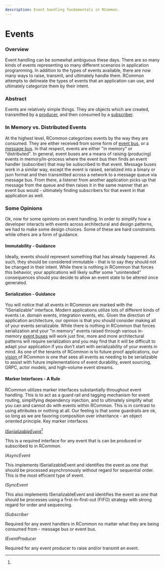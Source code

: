 ```yaml
---
description: Event handling fundamentals in RCommon.
---
```


# Events

### Overview

Event handling can be somewhat ambiguous these days. There are so many kinds of events representing so many different scenarios in application programming. In addition to the types of events available, there are now many ways to raise, transmit, and ultimately handle them. RCommon attempts to delineate the types of events that an application can use, and ultimately categorize them by their intent.&#x20;



### Abstract

Events are relatively simple things. They are objects which are created, transmitted by a [producer](producers.md), and then consumed by a [subscriber](subscribers.md).&#x20;

### In Memory vs. Distributed Events

At the highest level, RCommon categorizes events by the way they are consumed. They are either received from some form of [event bus](../../patterns/event-bus/), or a [message bus](../../patterns/message-bus/). In that respect, events are either "in memory" or "distributed". In general, event buses are a means of raising (producing) events in memory/in-process where the event bus then finds an event handler (subscriber) that may be subscribed to that event. Message buses work in a similar way, except the event is raised, serialized into a binary or json format and then transmitted across a network to a message queue via message bus. From there, a listener from another application picks up that message from the queue and then raises it in the same manner that an event bus would - ultimately finding subscribers for that event in that application as well.&#x20;



### Some Opinions

Ok, now for some opinions on event handling. In order to simplify how a developer interacts with events across architectural and design patterns, we had to make some design choices. Some of these are hard constraints while others are a form of guidance.&#x20;

#### Immutability - Guidance

Ideally, events should represent something that has already happened. As such, they should be considered immutable - that is to say they should not be changed in their intent. While there is nothing in RCommon that forces this behavior, your applications will likely suffer some "unintended" consequences should you decide to allow an event state to be altered once generated.&#x20;

#### Serialization - Guidance

You will notice that all events in RCommon are marked with the "ISerializable" interface. Modern applications utilize lots of different kinds of events i.e. domain events, integration events, etc. Given the direction of application architecture, our opinion is that you should consider making all of your events serializable. While there is nothing in RCommon that forces serialization and your "in memory" events raised through various in-memory [event buses](../../patterns/event-bus/) will work just fine, more and more architectural patterns will require serialization and you may find that it will be difficult to adapt your application if you don't start with serializability of your events in mind. As one of the tenants of RCommon is to future proof applications, our [vision ](../../../getting-started/roadmap.md)of RCommon is one that sees all events as needing to be serializable to assist with future implementations of event durability, event sourcing, GRPC, actor models, and high-volume event streams.&#x20;

#### Marker Interfaces - A Rule

RCommon utilizes marker interfaces substantially throughout event handling. This is to act as a guard rail and tagging mechanism for event routing, simplifying dependency injection, and to ultimately simplify what you can and cannot do with events within RCommon. This is in contrast to using attributes or nothing at all. Our feeling is that some guardrails are ok, so long as we are favoring composition over inheritance - an object oriented principle. Key marker interfaces

[_ISerializableEvent_](#user-content-fn-1)[^1]

This is a required interface for any event that is can be produced or subscribed to in RCommon.&#x20;

_IAsyncEvent_

This implements ISerializableEvent and identifies the event as one that should be processed asynchronously without regard for sequential order. This is the most efficient type of event.&#x20;

_ISyncEvent_

This also implements ISerializableEvent and identifies the event as one that should be processes using a first-in-first-out (FIFO) strategy with strong regard for order and sequencing.&#x20;

_ISubscriber_

Required for any event handlers in RCommon no matter what they are being consumed from - message bus or event bus.

_IEventProducer_

Required for any event producer to raise and/or transmit an event. &#x20;







[^1]: 
